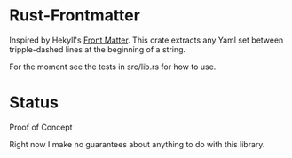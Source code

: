 # Rust-Frontmatter

Inspired by Hekyll's [Front Matter](http://jekyllrb.com/docs/frontmatter/). This
crate extracts any Yaml set between tripple-dashed lines at the beginning of a
string.

For the moment see the tests in src/lib.rs for how to use.

# Status

Proof of Concept

Right now I make no guarantees about anything to do with this library.
